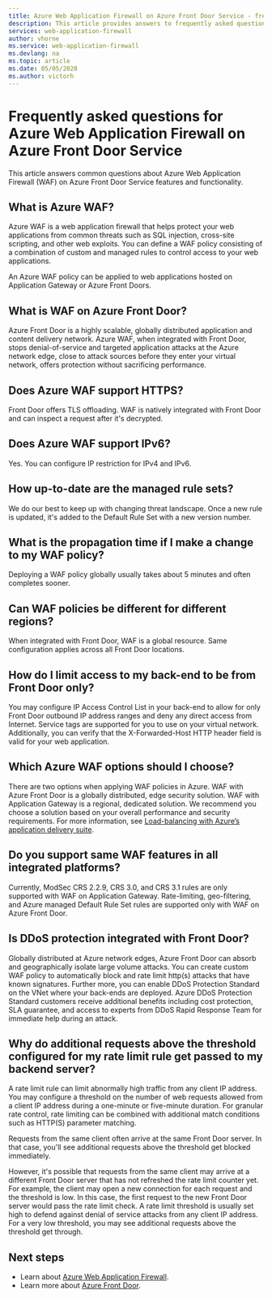 ```yaml
---
title: Azure Web Application Firewall on Azure Front Door Service - frequently asked questions
description: This article provides answers to frequently asked questions about Web Application Firewall on Azure Front Door
services: web-application-firewall
author: vhorne
ms.service: web-application-firewall
ms.devlang: na
ms.topic: article
ms.date: 05/05/2020
ms.author: victorh
---
```


# Frequently asked questions for Azure Web Application Firewall on Azure Front Door Service

This article answers common questions about Azure Web Application Firewall (WAF) on Azure Front Door Service features and functionality. 

## What is Azure WAF?

Azure WAF is a web application firewall that helps protect your web applications from common threats such as SQL injection, cross-site scripting, and other web exploits. You can define a WAF policy consisting of a combination of custom and managed rules to control access to your web applications.

An Azure WAF policy can be applied to web applications hosted on Application Gateway or Azure Front Doors.

## What is WAF on Azure Front Door? 

Azure Front Door is a highly scalable, globally distributed application and content delivery network. Azure WAF, when integrated with Front Door, stops denial-of-service and targeted application attacks at the Azure network edge, close to attack sources before they enter your virtual network, offers protection without sacrificing performance.

## Does Azure WAF support HTTPS?

Front Door offers TLS offloading. WAF is natively integrated with Front Door and can inspect a request after it's decrypted.

## Does Azure WAF support IPv6?

Yes. You can configure IP restriction for IPv4 and IPv6.

## How up-to-date are the managed rule sets?

We do our best to keep up with changing threat landscape. Once a new rule is updated, it's added to the Default Rule Set with a new version number.

## What is the propagation time if I make a change to my WAF policy?

Deploying a WAF policy globally usually takes about 5 minutes and often completes sooner.

## Can WAF policies be different for different regions?

When integrated with Front Door, WAF is a global resource. Same configuration applies across all Front Door locations.
 
## How do I limit access to my back-end to be from Front Door only?

You may configure IP Access Control List in your back-end to allow for only Front Door outbound IP address ranges and deny any direct access from Internet. Service tags are supported for you to use on your virtual network. Additionally, you can verify that the X-Forwarded-Host HTTP header field is valid for your web application.

## Which Azure WAF options should I choose?

There are two options when applying WAF policies in Azure. WAF with Azure Front Door is a globally distributed, edge security solution. WAF with Application Gateway is a regional, dedicated solution. We recommend you choose a solution based on your overall performance and security requirements. For more information, see [Load-balancing with Azure’s application delivery suite](https://docs.microsoft.com/azure/frontdoor/front-door-lb-with-azure-app-delivery-suite).


## Do you support same WAF features in all integrated platforms?

Currently, ModSec CRS 2.2.9, CRS 3.0, and CRS 3.1 rules are only supported with WAF on Application Gateway. Rate-limiting, geo-filtering, and Azure managed Default Rule Set rules are supported only with WAF on Azure Front Door.

## Is DDoS protection integrated with Front Door? 

Globally distributed at Azure network edges, Azure Front Door can absorb and geographically isolate large volume attacks. You can create custom WAF policy to automatically block and rate limit http(s) attacks that have known signatures. Further more, you can enable DDoS Protection Standard on the VNet where your back-ends are deployed. Azure DDoS Protection Standard customers receive additional benefits including cost protection, SLA guarantee, and access to experts from DDoS Rapid Response Team for immediate help during an attack.

## Why do additional requests above the threshold configured for my rate limit rule get passed to my backend server?

A rate limit rule can limit abnormally high traffic from any client IP address. You may configure a threshold on the number of web requests allowed from a client IP address during a one-minute or five-minute duration. For granular rate control, rate limiting can be combined with additional match conditions such as HTTP(S) parameter matching. 

Requests from the same client often arrive at the same Front Door server. In that case, you'll see additional requests above the threshold get blocked immediately. 

However, it's possible that requests from the same client may arrive at a different Front Door server that has not refreshed the rate limit counter yet. For example, the client may open a new connection for each request and the threshold is low. In this case, the first request to the new Front Door server would pass the rate limit check. A rate limit threshold is usually set high to defend against denial of service attacks from any client IP address. For a very low threshold, you may see additional requests above the threshold get through.

## Next steps

- Learn about [Azure Web Application Firewall](../overview.md).
- Learn more about [Azure Front Door](../../frontdoor/front-door-overview.md).
